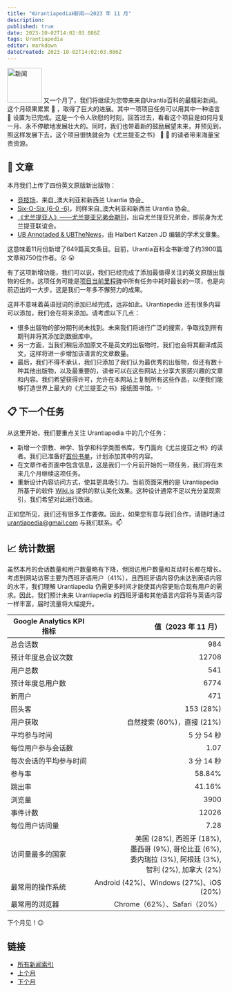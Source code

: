 ```yaml
---
title: "《Urantiapedia》新闻——2023 年 11 月" 
description: 
published: true 
date: 2023-10-02T14:02:03.086Z 
tags: Urantiapedia 
editor: markdown 
dateCreated: 2023-10-02T14:02:03.086Z 
---
```


<img src="/_assets/svg/icon-news.svg" alt="新闻" style="width: 80px;"> 又一个月了，我们将继续为您带来来自Urantia百科的最精彩新闻。这个月硕果累累 :palm_tree: ，取得了巨大的进展。其中一项项目任务可以用其中一种语言 :muscle: 设置为已完成。这是一个令人欣慰的时刻，回首过去，看看这个项目是如何月复一月、永不停歇地发展壮大的。同时，我们也带着新的鼓励展望未来，并预见到，照这样发展下去，这个项目很快就会为《尤兰提亚之书》 :blue_book: :blue_heart: 的读者带来海量宝贵资源。

## :page_with_curl: 文章

本月我们上传了四份英文原版新出版物：
- [竞技场](/en/index/articles_arena)，来自_澳大利亚和新西兰 Urantia 协会_
- [Six-O-Six (6-0 -6)](/en/index/articles_606)，同样来自_澳大利亚和新西兰 Urantia 协会_
- [《尤兰提亚人》——尤兰提亚兄弟会期刊](/en/index/articles_the_urantian)，出自尤兰提亚兄弟会，即前身为尤兰提亚联谊会。
- [UB Annotaded & UBTheNews](/en/index/articles_ubannotated)，由 Halbert Katzen JD 编辑的学术文章集。

这意味着11月份新增了649篇英文条目。目前，Urantia百科全书新增了约3900篇文章和750位作者。:open_mouth: :open_mouth:

有了这项新增功能，我们可以说，我们已经完成了添加最值得关注的英文原版出版物的任务。这项任务可能是[项目当前里程碑](/zh/help/phases#milestone-ii-books-articles-study-aids-schemas-and-indexes)中所有任务中耗时最长的一项，也是向前迈出的一大步。这是我们一年多不懈努力的成果。

这并不意味着英语冠词的添加已经完成，远非如此。Urantiapedia 还有很多内容可以添加，我们会在将来添加。请考虑以下几点：
- 很多出版物的部分期刊尚未找到。未来我们将进行广泛的搜索，争取找到所有期刊并将其添加到数据库中。
- 另一方面，当我们稍后添加原文不是英文的出版物时，我们也会将其翻译成英文，这样将进一步增加该语言的文章数量。
- 最后，我们不得不承认，我们只添加了我们认为最优秀的出版物，但还有数十种其他出版物，以及最重要的，读者可以在这些网站上分享大家感兴趣的文章和内容。我们希望获得许可，允许在本网站上复制所有这些作品，以便我们能够打造世界上最大的《尤兰提亚之书》报纸图书馆。:sparkles:

## :clipboard: 下一个任务

从这里开始，我们要重点关注 Urantiapedia 中的几个任务：

- 新增一个宗教、神学、哲学和科学类图书库，专门面向《尤兰提亚之书》的读者。我们已准备好[首份书单](/en/book)，计划添加其中的内容。
- 在文章作者页面中包含信息，这是我们一个月前开始的一项任务，我们将在未来几个月继续这项任务。
- 重新设计内容访问方式，使其更具吸引力。当前页面采用的是 Urantiapedia 所基于的软件 [Wiki.js](https://js.wiki/) 提供的默认美化效果。这种设计通常不足以充分呈现索引，我们希望对此进行改进。

正如您所见，我们还有很多工作要做。因此，如果您有意与我们合作，请随时通过 urantiapedia@gmail.com 与我们联系。:mailbox:

## :chart_with_upwards_trend: 统计数据

虽然本月的会话数量和用户数量略有下降，但回访用户数量和互动时长都在增长。考虑到网站访客主要为西班牙语用户（41%），且西班牙语内容仍未达到英语内容的水平，我们理解 Urantiapedia 仍需更多时间才能使其内容更贴合现有用户的需求。因此，我们预计未来 Urantiapedia 的西班牙语和其他语言内容将与英语内容一样丰富，届时流量将大幅提升。

Google Analytics KPI 指标 | 值（2023 年 11 月）
--- | ---:
总会话数 | 984
预计年度总会议次数 | 12708
用户总数 | 541
预计年度总用户数 | 6774
新用户 | 471
回头客 | 153 (28%)
用户获取 | 自然搜索 (60%)，直接 (21%)
平均参与时间 | 5 分 54 秒
每位用户参与会话数 | 1.07
每次会话的平均参与时间 | 3 分 14 秒
参与率 | 58.84%
跳出率 | 41.16%
浏览量 | 3900
事件计数 | 12026
每位用户访问量 | 7.28
访问量最多的国家 | 美国 (28%), 西班牙 (18%), <br>墨西哥 (9%), 哥伦比亚 (6%), <br>委内瑞拉 (3%), 阿根廷 (3%), <br>智利 (2%), 加拿大 (2%)
最常用的操作系统 | Android (42%)、Windows (27%)、iOS (20%)
最常用的浏览器 | Chrome（62%）、Safari（20%）

下个月见！:wink:

## 链接

- [所有新闻索引](/zh/news)
- [上个月](/zh/news/2023/10)
- [下个月](/zh/news/2023/12)
